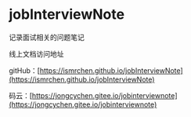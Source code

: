 # jobInterviewNote
记录面试相关的问题笔记

线上文档访问地址

gitHub：[https://ismrchen.github.io/jobInterviewNote](https://ismrchen.github.io/jobInterviewNote)

码云：[https://jongcychen.gitee.io/jobinterviewnote](https://jongcychen.gitee.io/jobinterviewnote)

